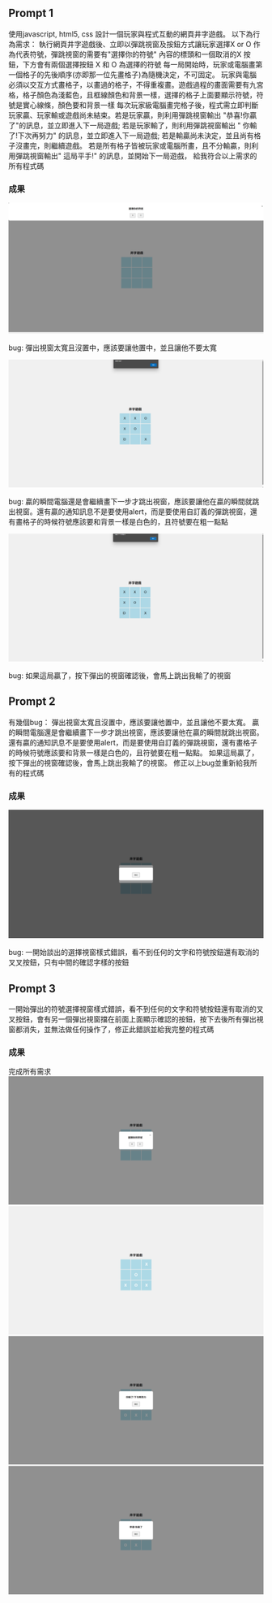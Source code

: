 ## Prompt 1
使用javascript, html5, css 設計一個玩家與程式互動的網頁井字遊戲。
以下為行為需求：
執行網頁井字遊戲後、立即以彈跳視窗及按鈕方式讓玩家選擇X or O 作為代表符號，彈跳視窗的需要有"選擇你的符號" 內容的標頭和一個取消的X 按鈕，下方會有兩個選擇按鈕 X 和 O 為選擇的符號
每一局開始時，玩家或電腦畫第一個格子的先後順序(亦即那一位先畫格子)為隨機決定，不可固定。
玩家與電腦必須以交互方式畫格子，以畫過的格子，不得重複畫。遊戲過程的畫面需要有九宮格，格子顏色為淺藍色，且框線顏色和背景一樣，選擇的格子上面要顯示符號，符號是實心線條，顏色要和背景一樣
每次玩家級電腦畫完格子後，程式需立即判斷玩家贏、玩家輸或遊戲尚未結束。若是玩家贏，則利用彈跳視窗輸出 "恭喜!你贏了"的訊息，並立即進入下一局遊戲; 若是玩家輸了，則利用彈跳視窗輸出 " 你輸了!下次再努力" 的訊息，並立即進入下一局遊戲; 若是輸贏尚未決定，並且尚有格子沒畫完，則繼續遊戲。
若是所有格子皆被玩家或電腦所畫，且不分輸贏，則利用彈跳視窗輸出" 這局平手!" 的訊息，並開始下一局遊戲， 給我符合以上需求的所有程式碼
### 成果
![image](./images/prompt1-1.jpeg )

bug: 彈出視窗太寬且沒置中，應該要讓他置中，並且讓他不要太寬

![image](./images/prompt1-2.png)

bug: 贏的瞬間電腦還是會繼續畫下一步才跳出視窗，應該要讓他在贏的瞬間就跳出視窗。還有贏的通知訊息不是要使用alert，而是要使用自訂義的彈跳視窗，還有畫格子的時候符號應該要和背景一樣是白色的，且符號要在粗一點點

![image](./images/prompt1-3.png)

bug: 如果這局贏了，按下彈出的視窗確認後，會馬上跳出我輸了的視窗

## Prompt 2
有幾個bug：
彈出視窗太寬且沒置中，應該要讓他置中，並且讓他不要太寬。
贏的瞬間電腦還是會繼續畫下一步才跳出視窗，應該要讓他在贏的瞬間就跳出視窗。還有贏的通知訊息不是要使用alert，而是要使用自訂義的彈跳視窗，還有畫格子的時候符號應該要和背景一樣是白色的，且符號要在粗一點點。
如果這局贏了，按下彈出的視窗確認後，會馬上跳出我輸了的視窗。
修正以上bug並重新給我所有的程式碼
### 成果
![image](./images/prompt2-1.png)

bug: 一開始談出的選擇視窗樣式錯誤，看不到任何的文字和符號按鈕還有取消的叉叉按鈕，只有中間的確認字樣的按鈕

## Prompt 3
一開始彈出的符號選擇視窗樣式錯誤，看不到任何的文字和符號按鈕還有取消的叉叉按鈕，會有另一個彈出視窗擋在前面上面顯示確認的按鈕，按下去後所有彈出視窗都消失，並無法做任何操作了，修正此錯誤並給我完整的程式碼
### 成果
完成所有需求
![image](./images/prompt3-1.png)
![image](./images/prompt3-3.png)
![image](./images/prompt3-2.png)
![image](./images/prompt3-4.png)